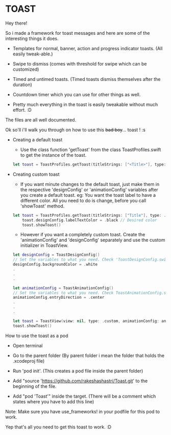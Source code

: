 # TOAST

Hey there!

So i made a framework for toast messages and here are some of the interesting things it does.

 -	Templates for normal, banner, action and progress indicator toasts. (All easily tweak-able.)
 
 -	Swipe to dismiss (comes with threshold for swipe which can be customized)
 
 -	Timed and untimed toasts. (Timed toasts dismiss themselves after the duration)
 
 -	Countdown timer which you can use for other things as well.
 
 - 	Pretty much everything in the toast is easily tweakable without much effort. :D


The files are all well documented.

Ok so'll i'll walk you through on how to use this ~~bad boy~~... toast ! :s

- Creating a default toast

    -	Use the class function 'getToast' from the class ToastProfiles.swift to get the instance of the toast.
	```swift		
	let toast = ToastProfiles.getToast(titleStrings: ["<Title>"], type: .normal, view: view, target: nil, selector: nil)
	```

- Creating custom toast

    -	If you want minute changes to the default toast, just make them in the respective 'designConfig' or 'animationConfig' variables after you create a default toast. eg: You want the toast label to have a different color. All you need to do is change, before you call 'showToast'  method.
	```swift		
	let toast = ToastProfiles.getToast(titleStrings: ["Title"], type: .normal, view: view, target: nil, selector: nil)
        toast.designConfig.labelTextColor = .black // Desired color
        toast.showToast()
	```
    -	However if you want a completely custom toast. Create the 'animationConfig' and 'designConfig' separately and use the custom initializer in ToastView.
	```swift		
	let designConfig = ToastDesignConfig()
	// Set the variables to what you need. Check 'ToastDesignConfig.swift to find the possible customisations you can make
	designConfig.backgroundColor = .white
	.
	.
	.

	let animationConfig = ToastAnimationConfig()
	// Set the variables to what you need. Check ToastAnimationConfig.swift to find the possible customisations you can make
	animationConfig.entryDirection = .center
	.
	.
	.

	let toast = ToastView(view: nil, type: .custom, animationConfig: animationConfig, designConfig: designConfig)
	toast.showToast()
	```
	
How to use the toast as a pod

- Open terminal

- Go to the parent folder (By parent folder i mean the folder that holds the .xcodeproj file)

- Run 'pod init'. (This creates a pod file inside the parent folder)

- Add "source 'https://github.com/rakeshashastri/Toast.git' to the beginning of the file.

- Add "pod 'Toast'" inside the target. (There will be a comment which states where you have to add this line)

Note: Make sure you have use_frameworks! in your podfile for this pod to work.


Yep that's all you need to get this toast to work. :D
